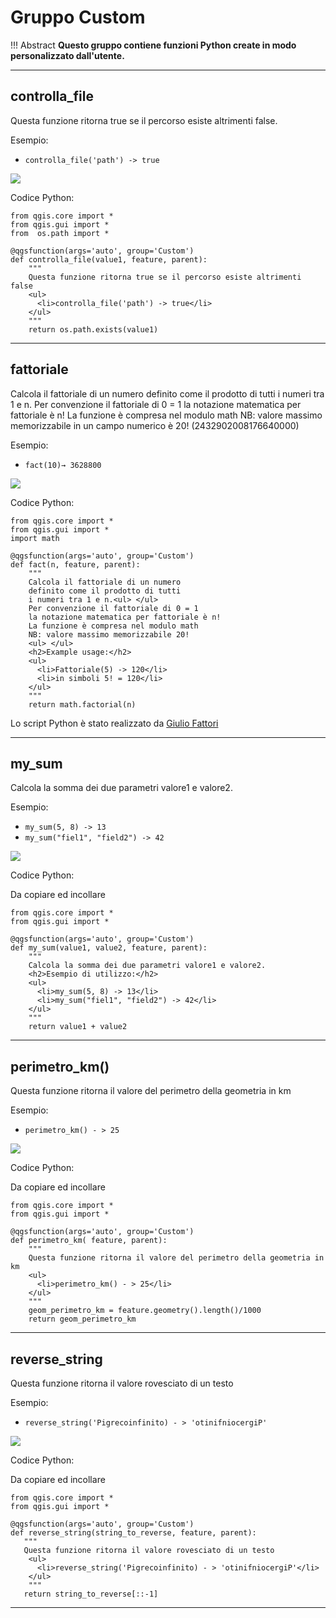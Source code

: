 # Gruppo Custom

!!! Abstract
  **Questo gruppo contiene funzioni Python create in modo personalizzato dall'utente.**

---

## controlla_file

Questa funzione ritorna true se il percorso esiste altrimenti false.

Esempio:

* `controlla_file('path') -> true `

![](../../img/custom/controlla_file1.png)

Codice Python:

```
from qgis.core import *
from qgis.gui import *
from  os.path import *

@qgsfunction(args='auto', group='Custom')
def controlla_file(value1, feature, parent):
	""" 
	Questa funzione ritorna true se il percorso esiste altrimenti false
	<ul>
      <li>controlla_file('path') -> true</li>
    </ul>
	"""
	return os.path.exists(value1)
```

---

## fattoriale

Calcola il fattoriale di un numero definito come il prodotto di tutti i numeri tra 1 e n.
Per convenzione il fattoriale di 0 = 1 la notazione matematica per fattoriale è n!
La funzione è compresa nel modulo math
NB: valore massimo memorizzabile in un campo numerico è 20! (2432902008176640000)

Esempio:

* `fact(10)→ 3628800`

![](../../img/custom/fact1.png)

Codice Python:

```
from qgis.core import *
from qgis.gui import *
import math

@qgsfunction(args='auto', group='Custom')
def fact(n, feature, parent):
    """
    Calcola il fattoriale di un numero
    definito come il prodotto di tutti
    i numeri tra 1 e n.<ul> </ul>
    Per convenzione il fattoriale di 0 = 1
    la notazione matematica per fattoriale è n!
    La funzione è compresa nel modulo math
    NB: valore massimo memorizzabile 20!
    <ul> </ul>
    <h2>Example usage:</h2>
    <ul>
      <li>Fattoriale(5) -> 120</li>
      <li>in simboli 5! = 120</li>
    </ul>
    """
    return math.factorial(n)
```

Lo script Python è stato realizzato da [Giulio Fattori](https://github.com/Korto19)

---

## my_sum

Calcola la somma dei due parametri valore1 e valore2. 

Esempio:

* `my_sum(5, 8) -> 13 `
* `my_sum("fiel1", "field2") -> 42 `

![](../../img/custom/my_sum1.png)

Codice Python:

Da copiare ed incollare

```
from qgis.core import *
from qgis.gui import *

@qgsfunction(args='auto', group='Custom')
def my_sum(value1, value2, feature, parent):
    """
    Calcola la somma dei due parametri valore1 e valore2.
    <h2>Esempio di utilizzo:</h2>
    <ul>
      <li>my_sum(5, 8) -> 13</li>
      <li>my_sum("fiel1", "field2") -> 42</li>
    </ul>
    """
    return value1 + value2
```

---

## perimetro_km()

Questa funzione ritorna il valore del perimetro della geometria in km 

Esempio:

* `perimetro_km() - > 25 `

![](../../img/custom/perimetro_km().png)

Codice Python:

Da copiare ed incollare

```
from qgis.core import *
from qgis.gui import *

@qgsfunction(args='auto', group='Custom')
def perimetro_km( feature, parent):
    """ 
	Questa funzione ritorna il valore del perimetro della geometria in km
	<ul>
      <li>perimetro_km() - > 25</li>
    </ul>
	"""
    geom_perimetro_km = feature.geometry().length()/1000
    return geom_perimetro_km
```

---

## reverse_string

Questa funzione ritorna il valore rovesciato di un testo

Esempio:
 
* `reverse_string('Pigrecoinfinito) - > 'otinifniocergiP' `

![](../../img/custom/reverse_string1.png)

Codice Python:

Da copiare ed incollare

```
from qgis.core import *
from qgis.gui import *

@qgsfunction(args='auto', group='Custom')
def reverse_string(string_to_reverse, feature, parent):
   """ 
   Questa funzione ritorna il valore rovesciato di un testo
	<ul>
      <li>reverse_string('Pigrecoinfinito) - > 'otinifniocergiP'</li>
    </ul>
	"""
   return string_to_reverse[::-1]
```

---
